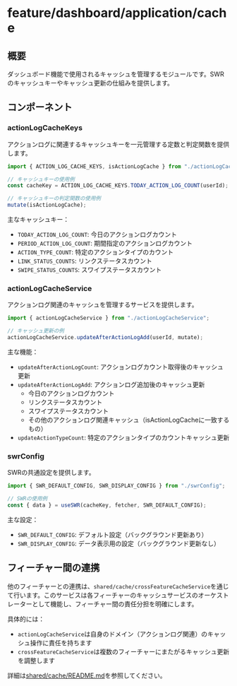 # feature/dashboard/application/cache

## 概要

ダッシュボード機能で使用されるキャッシュを管理するモジュールです。SWRのキャッシュキーやキャッシュ更新の仕組みを提供します。

## コンポーネント

### actionLogCacheKeys

アクションログに関連するキャッシュキーを一元管理する定数と判定関数を提供します。

```typescript
import { ACTION_LOG_CACHE_KEYS, isActionLogCache } from "./actionLogCacheKeys";

// キャッシュキーの使用例
const cacheKey = ACTION_LOG_CACHE_KEYS.TODAY_ACTION_LOG_COUNT(userId);

// キャッシュキーの判定関数の使用例
mutate(isActionLogCache);
```

主なキャッシュキー：

- `TODAY_ACTION_LOG_COUNT`: 今日のアクションログカウント
- `PERIOD_ACTION_LOG_COUNT`: 期間指定のアクションログカウント
- `ACTION_TYPE_COUNT`: 特定のアクションタイプのカウント
- `LINK_STATUS_COUNTS`: リンクステータスカウント
- `SWIPE_STATUS_COUNTS`: スワイプステータスカウント

### actionLogCacheService

アクションログ関連のキャッシュを管理するサービスを提供します。

```typescript
import { actionLogCacheService } from "./actionLogCacheService";

// キャッシュ更新の例
actionLogCacheService.updateAfterActionLogAdd(userId, mutate);
```

主な機能：

- `updateAfterActionLogCount`: アクションログカウント取得後のキャッシュ更新
- `updateAfterActionLogAdd`: アクションログ追加後のキャッシュ更新
  - 今日のアクションログカウント
  - リンクステータスカウント
  - スワイプステータスカウント
  - その他のアクションログ関連キャッシュ（isActionLogCacheに一致するもの）
- `updateActionTypeCount`: 特定のアクションタイプのカウントキャッシュ更新

### swrConfig

SWRの共通設定を提供します。

```typescript
import { SWR_DEFAULT_CONFIG, SWR_DISPLAY_CONFIG } from "./swrConfig";

// SWRの使用例
const { data } = useSWR(cacheKey, fetcher, SWR_DEFAULT_CONFIG);
```

主な設定：

- `SWR_DEFAULT_CONFIG`: デフォルト設定（バックグラウンド更新あり）
- `SWR_DISPLAY_CONFIG`: データ表示用の設定（バックグラウンド更新なし）

## フィーチャー間の連携

他のフィーチャーとの連携は、`shared/cache/crossFeatureCacheService`を通じて行います。このサービスは各フィーチャーのキャッシュサービスのオーケストレーターとして機能し、フィーチャー間の責任分担を明確にします。

具体的には：
- `actionLogCacheService`は自身のドメイン（アクションログ関連）のキャッシュ操作に責任を持ちます
- `crossFeatureCacheService`は複数のフィーチャーにまたがるキャッシュ更新を調整します

詳細は[shared/cache/README.md](../../../../shared/cache/README.md)を参照してください。
